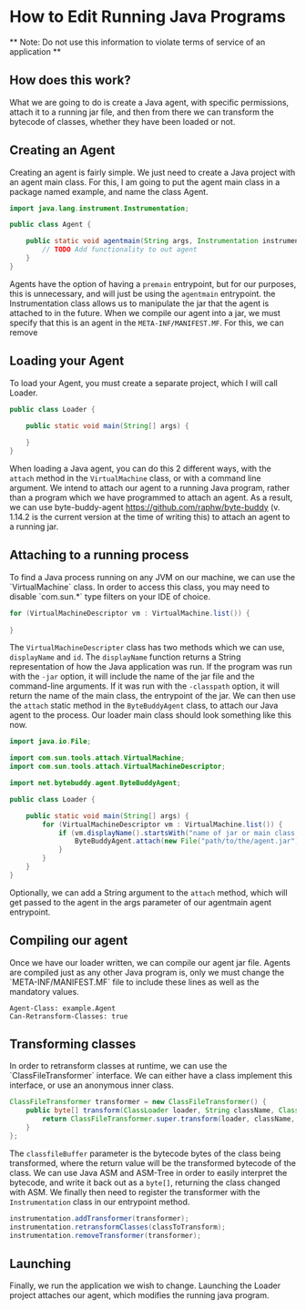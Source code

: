 # How to Edit Running Java Programs
** Note: Do not use this information to violate terms of service of an application **
<h2>How does this work?</h2>
What we are going to do is create a Java agent, with specific permissions, attach it to a running jar file, and then from there we can transform the bytecode of classes, whether they have been loaded or not.
<h2>Creating an Agent</h2>
Creating an agent is fairly simple. We just need to create a Java project with an agent main class. For this, I am going to put the agent main class in a package named example, and name the class Agent.

```java
import java.lang.instrument.Instrumentation;

public class Agent {

    public static void agentmain(String args, Instrumentation instrumentation) {
        // TODO Add functionality to out agent
    }
}
```

Agents have the option of having a `premain` entrypoint, but for our purposes, this is unnecessary, and will just be using the `agentmain` entrypoint. the Instrumentation class allows us to manipulate the jar that the agent is attached to in the future. When we compile our agent into a jar, we must specify that this is an agent in the `META-INF/MANIFEST.MF`. For this, we can remove
<h2>Loading your Agent</h2>
To load your Agent, you must create a separate project, which I will call Loader.

```java
public class Loader {

	public static void main(String[] args) {
		
	}
}
```

When loading a Java agent, you can do this 2 different ways, with the `attach` method in the `VirtualMachine` class, or with a command line argument. We intend to attach our agent to a running Java program, rather than a program which we have programmed to attach an agent. As a result, we can use byte-buddy-agent https://github.com/raphw/byte-buddy (v. 1.14.2 is the current version at the time of writing this) to attach an agent to a running jar.
<h2>Attaching to a running process</h2>
To find a Java process running on any JVM on our machine, we can use the `VirtualMachine` class. In order to access this class, you may need to disable `com.sun.*` type filters on your IDE of choice.

```java
for (VirtualMachineDescriptor vm : VirtualMachine.list()) {
	
}
```

The `VirtualMachineDescripter` class has two methods which we can use, `displayName` and `id`. The `displayName` function returns a String representation of how the Java application was run. If the program was run with the `-jar` option, it will include the name of the jar file and the command-line arguments. If it was run with the `-classpath` option, it will return the name of the main class, the entrypoint of the jar. We can then use the `attach` static method in the `ByteBuddyAgent` class, to attach our Java agent to the process. Our loader main class should look something like this now.

```java
import java.io.File;

import com.sun.tools.attach.VirtualMachine;
import com.sun.tools.attach.VirtualMachineDescriptor;

import net.bytebuddy.agent.ByteBuddyAgent;

public class Loader {

	public static void main(String[] args) {
		for (VirtualMachineDescriptor vm : VirtualMachine.list()) {
			if (vm.displayName().startsWith("name of jar or main class name")) {
				ByteBuddyAgent.attach(new File("path/to/the/agent.jar"), vm.id());
			}
		}
	}
}
```

Optionally, we can add a String argument to the `attach` method, which will get passed to the agent in the args parameter of our agentmain agent entrypoint.
<h2>Compiling our agent</h2>
Once we have our loader written, we can compile our agent jar file. Agents are compiled just as any other Java program is, only we must change the `META-INF/MANIFEST.MF` file to include these lines as well as the mandatory values.

```
Agent-Class: example.Agent
Can-Retransform-Classes: true
```

<h2>Transforming classes</h2>
In order to retransform classes at runtime, we can use the `ClassFileTransformer` interface. We can either have a class implement this interface, or use an anonymous inner class.

```java
ClassFileTransformer transformer = new ClassFileTransformer() {
	public byte[] transform(ClassLoader loader, String className, Class<?> classBeingRedefined, ProtectionDomain protectionDomain, byte[] classfileBuffer) throws IllegalClassFormatException {
		return ClassFileTransformer.super.transform(loader, className, classBeingRedefined, protectionDomain, classfileBuffer);
	}
};
```

The `classfileBuffer` parameter is the bytecode bytes of the class being transformed, where the return value will be the transformed bytecode of the class. We can use Java ASM and ASM-Tree in order to easily interpret the bytecode, and write it back out as a `byte[]`, returning the class changed with ASM. We finally then need to register the transformer with the `Instrumentation` class in our entrypoint method.

```java
instrumentation.addTransformer(transformer);
instrumentation.retransformClasses(classToTransform);
instrumentation.removeTransformer(transformer);
```

<h2>Launching</h2>
Finally, we run the application we wish to change. Launching the Loader project attaches our agent, which modifies the running java program.